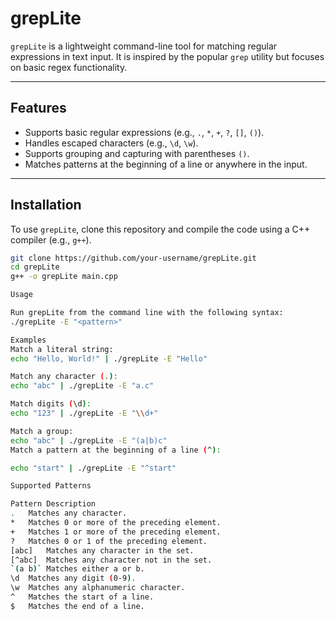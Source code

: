 # **grepLite**

`grepLite` is a lightweight command-line tool for matching regular expressions in text input. It is inspired by the popular `grep` utility but focuses on basic regex functionality.

---

## **Features**
- Supports basic regular expressions (e.g., `.`, `*`, `+`, `?`, `[]`, `()`).
- Handles escaped characters (e.g., `\d`, `\w`).
- Supports grouping and capturing with parentheses `()`.
- Matches patterns at the beginning of a line or anywhere in the input.

---

## **Installation**
To use `grepLite`, clone this repository and compile the code using a C++ compiler (e.g., `g++`).

```bash
git clone https://github.com/your-username/grepLite.git
cd grepLite
g++ -o grepLite main.cpp

Usage

Run grepLite from the command line with the following syntax:
./grepLite -E "<pattern>"

Examples
Match a literal string:
echo "Hello, World!" | ./grepLite -E "Hello"

Match any character (.):
echo "abc" | ./grepLite -E "a.c"

Match digits (\d):
echo "123" | ./grepLite -E "\\d+"

Match a group:
echo "abc" | ./grepLite -E "(a|b)c"
Match a pattern at the beginning of a line (^):

echo "start" | ./grepLite -E "^start"

Supported Patterns

Pattern	Description
.	Matches any character.
*	Matches 0 or more of the preceding element.
+	Matches 1 or more of the preceding element.
?	Matches 0 or 1 of the preceding element.
[abc]	Matches any character in the set.
[^abc]	Matches any character not in the set.
`(a	b)`	Matches either a or b.
\d	Matches any digit (0-9).
\w	Matches any alphanumeric character.
^	Matches the start of a line.
$	Matches the end of a line.
